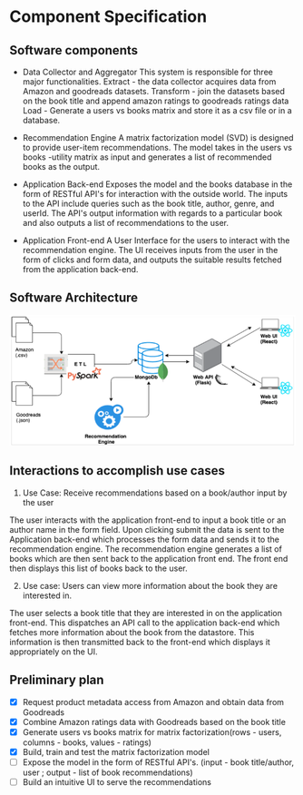 # Component Specification

## Software components

- Data Collector and Aggregator
This system is responsible for three major functionalities. 
Extract - the data collector acquires data from Amazon and goodreads datasets.
Transform - join the datasets based on the book title and append amazon ratings to goodreads ratings data
Load - Generate a users vs books matrix and store it as a csv file or in a database.

- Recommendation Engine
A matrix factorization model (SVD) is designed to provide user-item recommendations. The model takes in the users vs books -utility matrix as input and generates a list of recommended books as the output. 

- Application Back-end
Exposes the model and the books database in the form of RESTful API's for interaction with the outside world. The inputs to the API include queries such as the book title, author, genre, and userId. The API's output information with regards to a particular book and also outputs a list of recommendations to the user.

- Application Front-end
A User Interface for the users to interact with the recommendation engine. The UI receives inputs from the user in the form of clicks and form data, and outputs the suitable results fetched from the application back-end. 

## Software Architecture

![](https://raw.githubusercontent.com/kfrankc/thenextbestbook/master/docs/system_architecture.png)

## Interactions to accomplish use cases

1) Use Case:
Receive recommendations based on a book/author input by the user 

The user interacts with the application front-end to input a book title or an author name in the form field. Upon clicking submit the data is sent to the Application back-end which processes the form data and sends it to the recommendation engine. The recommendation engine generates a list of books which are then sent back to the application front end. The front end then displays this list of books back to the user. 

2) Use case: 
Users can view more information about the book they are interested in. 

The user selects a book title that they are interested in on the application front-end. This dispatches an API call to the application back-end which fetches more information about the book from the datastore. This information is then transmitted back to the front-end which displays it appropriately on the UI.

## Preliminary plan

- [X] Request product metadata access from Amazon and obtain data from Goodreads 
- [X] Combine Amazon ratings data with Goodreads based on the book title 
- [X] Generate users vs books matrix for matrix factorization(rows - users, columns - books, values - ratings)
- [X] Build, train and test the matrix factorization model 
- [ ] Expose the model in the form of RESTful API's. (input - book title/author, user ; output - list of book recommendations)
- [ ] Build an intuitive UI to serve the recommendations
